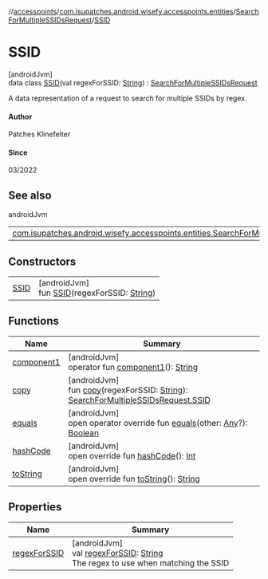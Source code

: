 //[accesspoints](../../../../index.md)/[com.isupatches.android.wisefy.accesspoints.entities](../../index.md)/[SearchForMultipleSSIDsRequest](../index.md)/[SSID](index.md)

# SSID

[androidJvm]\
data class [SSID](index.md)(val regexForSSID: [String](https://kotlinlang.org/api/latest/jvm/stdlib/kotlin/-string/index.html)) : [SearchForMultipleSSIDsRequest](../index.md)

A data representation of a request to search for multiple SSIDs by regex.

#### Author

Patches Klinefelter

#### Since

03/2022

## See also

androidJvm

| | |
|---|---|
| [com.isupatches.android.wisefy.accesspoints.entities.SearchForMultipleSSIDsRequest](../index.md) |  |

## Constructors

| | |
|---|---|
| [SSID](-s-s-i-d.md) | [androidJvm]<br>fun [SSID](-s-s-i-d.md)(regexForSSID: [String](https://kotlinlang.org/api/latest/jvm/stdlib/kotlin/-string/index.html)) |

## Functions

| Name | Summary |
|---|---|
| [component1](component1.md) | [androidJvm]<br>operator fun [component1](component1.md)(): [String](https://kotlinlang.org/api/latest/jvm/stdlib/kotlin/-string/index.html) |
| [copy](copy.md) | [androidJvm]<br>fun [copy](copy.md)(regexForSSID: [String](https://kotlinlang.org/api/latest/jvm/stdlib/kotlin/-string/index.html)): [SearchForMultipleSSIDsRequest.SSID](index.md) |
| [equals](../../-search-for-single-s-s-i-d-request/-b-s-s-i-d/index.md#585090901%2FFunctions%2F974708819) | [androidJvm]<br>open operator override fun [equals](../../-search-for-single-s-s-i-d-request/-b-s-s-i-d/index.md#585090901%2FFunctions%2F974708819)(other: [Any](https://kotlinlang.org/api/latest/jvm/stdlib/kotlin/-any/index.html)?): [Boolean](https://kotlinlang.org/api/latest/jvm/stdlib/kotlin/-boolean/index.html) |
| [hashCode](../../-search-for-single-s-s-i-d-request/-b-s-s-i-d/index.md#1794629105%2FFunctions%2F974708819) | [androidJvm]<br>open override fun [hashCode](../../-search-for-single-s-s-i-d-request/-b-s-s-i-d/index.md#1794629105%2FFunctions%2F974708819)(): [Int](https://kotlinlang.org/api/latest/jvm/stdlib/kotlin/-int/index.html) |
| [toString](../../-search-for-single-s-s-i-d-request/-b-s-s-i-d/index.md#1616463040%2FFunctions%2F974708819) | [androidJvm]<br>open override fun [toString](../../-search-for-single-s-s-i-d-request/-b-s-s-i-d/index.md#1616463040%2FFunctions%2F974708819)(): [String](https://kotlinlang.org/api/latest/jvm/stdlib/kotlin/-string/index.html) |

## Properties

| Name | Summary |
|---|---|
| [regexForSSID](regex-for-s-s-i-d.md) | [androidJvm]<br>val [regexForSSID](regex-for-s-s-i-d.md): [String](https://kotlinlang.org/api/latest/jvm/stdlib/kotlin/-string/index.html)<br>The regex to use when matching the SSID |
